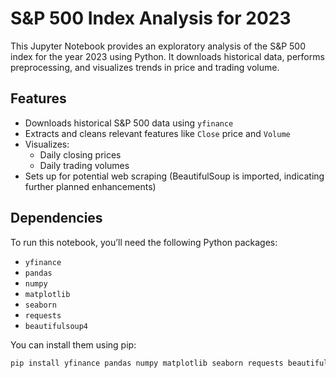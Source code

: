 # S&P 500 Index Analysis for 2023

This Jupyter Notebook provides an exploratory analysis of the S&P 500 index for the year 2023 using Python. It downloads historical data, performs preprocessing, and visualizes trends in price and trading volume.

## Features

- Downloads historical S&P 500 data using `yfinance`
- Extracts and cleans relevant features like `Close` price and `Volume`
- Visualizes:
  - Daily closing prices
  - Daily trading volumes
- Sets up for potential web scraping (BeautifulSoup is imported, indicating further planned enhancements)

## Dependencies

To run this notebook, you’ll need the following Python packages:

- `yfinance`
- `pandas`
- `numpy`
- `matplotlib`
- `seaborn`
- `requests`
- `beautifulsoup4`

You can install them using pip:

```bash
pip install yfinance pandas numpy matplotlib seaborn requests beautifulsoup4
